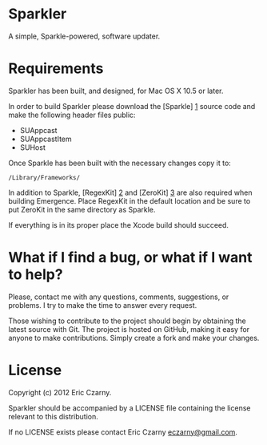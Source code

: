 # Sparkler

A simple, Sparkle-powered, software updater.

# Requirements

Sparkler has been built, and designed, for Mac OS X 10.5 or later.

In order to build Sparkler please download the [Sparkle] [1] source code and make the following header files public:

  * SUAppcast
  * SUAppcastItem
  * SUHost

Once Sparkle has been built with the necessary changes copy it to:

    /Library/Frameworks/

In addition to Sparkle, [RegexKit] [2] and [ZeroKit] [3] are also required when building Emergence. Place RegexKit in the default location and be sure to put ZeroKit in the same directory as Sparkle.

If everything is in its proper place the Xcode build should succeed.

# What if I find a bug, or what if I want to help?

Please, contact me with any questions, comments, suggestions, or problems. I try to make the time to answer every request.

Those wishing to contribute to the project should begin by obtaining the latest source with Git. The project is hosted on GitHub, making it easy for anyone to make contributions. Simply create a fork and make your changes.

# License

Copyright (c) 2012 Eric Czarny.

Sparkler should be accompanied by a LICENSE file containing the license relevant to this distribution.

If no LICENSE exists please contact Eric Czarny <eczarny@gmail.com>.

[1]: http://sparkle.andymatuschak.org
[2]: http://regexkit.sourceforge.net
[3]: http://github.com/eczarny/zerokit
